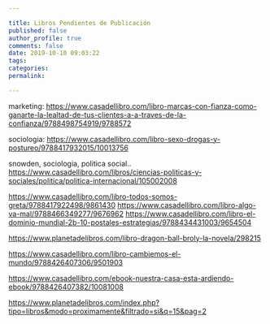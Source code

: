 ```yaml
---

title: Libros Pendientes de Publicación
published: false
author_profile: true
comments: false
date: 2019-10-10 09:03:22
tags: 
categories: 
permalink: 

---
```


marketing:
https://www.casadellibro.com/libro-marcas-con-fianza-como-ganarte-la-lealtad-de-tus-clientes-a-a-traves-de-la-confianza/9788498754919/9788572

sociologia: 
https://www.casadellibro.com/libro-sexo-drogas-y-postureo/9788417932015/10013756

snowden, sociologia, politica social..
https://www.casadellibro.com/libros/ciencias-politicas-y-sociales/politica/politica-internacional/105002008

https://www.casadellibro.com/libro-todos-somos-greta/9788417922498/9861430
https://www.casadellibro.com/libro-algo-va-mal/9788466349277/9676962
https://www.casadellibro.com/libro-el-dominio-mundial-2b-10-postales-estrategias/9788434431003/9654504

https://www.planetadelibros.com/libro-dragon-ball-broly-la-novela/298215


https://www.casadellibro.com/libro-cambiemos-el-mundo/9788426407306/9501903


https://www.casadellibro.com/ebook-nuestra-casa-esta-ardiendo-ebook/9788426407382/10081008


https://www.planetadelibros.com/index.php?tipo=libros&modo=proximamente&filtrado=si&q=15&pag=2